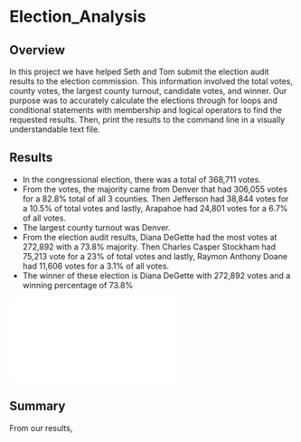 # Election_Analysis
## Overview

In this project we have helped Seth and Tom submit the election audit results to the election commission. This information involved the total votes, county votes, the largest county turnout, candidate votes, and winner. Our purpose was to accurately calculate the elections through for loops and conditional statements with membership and logical operators to find the requested results. Then, print the results to the command line in a visually understandable text file. 

## Results

- In the congressional election, there was a total of 368,711 votes. 
- From the votes, the majority came from Denver that had 306,055 votes for a 82.8% total of all 3 counties. Then Jefferson had 38,844 votes for a 10.5% of total votes and lastly, Arapahoe had 24,801 votes for a 6.7% of all votes. 
- The largest county turnout was Denver.
- From the election audit results, Diana DeGette had the most votes at 272,892 with a 73.8% majority. Then Charles Casper Stockham had 75,213 vote for a 23% of total votes and lastly, Raymon Anthony Doane had 11,606 votes for a 3.1% of all votes. 
- The winner of these election is Diana DeGette with 272,892 votes and a winning percentage of 73.8%

![Election_Results](Analysis/election_results.txt) 

## Summary

From our results, 
